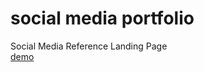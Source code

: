 # social media portfolio
Social Media Reference Landing Page
<br/>
<a href="https://wesamy3.netlify.app/" title="demo">demo</a>
